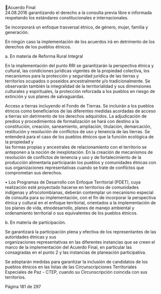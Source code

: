 Acuerdo Final  
24.08.2016 
garantizando el derecho a la consulta previa libre e informada respetando los estándares constitucionales 
e internacionales.  
 
Se incorporará  un enfoque  trasversal étnico, de género, mujer, familia y generación. 
 
En  ningún  caso  la  implementación  de  los  acuerdos  irá  en  detrimento  de  los  derechos    de  los  pueblos 
étnicos.  
 
a. En materia de Reforma Rural Integral 
 
En    la  implementación  del    punto  RRI  se  garantizarán  la  perspectiva  étnica  y  cultural,  las  condiciones 
jurídicas vigentes de la propiedad colectiva, los mecanismos para la protección y seguridad jurídica de las 
tierras y territorios ocupados o poseídos ancestralmente y/o tradicionalmente. Se observarán también la 
integralidad de la territorialidad y sus dimensiones culturales y espirituales, la protección reforzada a los 
pueblos en riesgo de extinción y sus planes de salvaguardas. 
 
Acceso a tierras incluyendo el Fondo de Tierras.  Se incluirán a los pueblos étnicos  como beneficiarios 
de las diferentes medidas acordadas de acceso a tierras sin detrimento de los derechos adquiridos. La 
adjudicación de predios y procedimientos de formalización se hará con destino a la constitución, creación, 
saneamiento, ampliación, titulación, demarcación, restitución y resolución de conflictos de uso y tenencia 
de las tierras. Se entenderá para el caso de los pueblos étnicos que la función ecológica de la propiedad y  
las  formas  propias  y  ancestrales  de  relacionamiento  con  el  territorio  se  anteponen  a  la  noción  de 
inexplotación.  En  la  creación  de  mecanismos  de  resolución  de  conflictos  de  tenencia  y  uso  y  de 
fortalecimiento  de  la  producción  alimentaria  participarán  los  pueblos  y  comunidades  étnicas  con  sus 
organizaciones representativas cuando se trate de conflictos que comprometan sus derechos. 
 
• Los Programas de Desarrollo con Enfoque Territorial (PDET), cuya realización esté proyectado 
hacerse    en  territorios  de  comunidades  indígenas  y  afrocolombianas,  deberán  contemplar  un 
mecanismo especial de consulta para su implementación, con el fin de incorporar la perspectiva 
étnica  y cultural en el  enfoque territorial, orientados a la implementación de los planes de vida, 
etnodesarrollo, planes de manejo ambiental y ordenamiento territorial o sus equivalentes  de los 
pueblos étnicos.  
 
b. En materia de participación. 
 
Se garantizará la participación  plena y  efectiva   de los representantes de las autoridades étnicas y sus  
organizaciones representativas en las diferentes instancias que se creen el marco de la implementación 
del Acuerdo Final,  en particular las consagradas en el punto 2  y las instancias de planeación 
participativa.   
 
Se adoptarán medidas  para  garantizar  la inclusión de candidatos de los pueblos étnicos en las listas de 
las Circunscripciones Territoriales Especiales de Paz - CTEP, cuando su Circunscripción coincida con sus 
territorios.  
 
 
 
 
Página 181 de 297 
 

